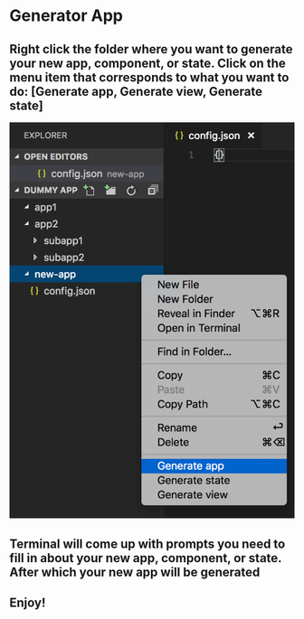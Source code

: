 # Generator App

## Right click the folder where you want to generate your new app, component, or state. Click on the menu item that corresponds to what you want to do: [Generate app, Generate view, Generate state] ##
![alt text](images/menu.png "Menu options")

## Terminal will come up with prompts you need to fill in about your new app, component, or state. After which your new app will be generated ##
<!-- ![alt text](images/generate.png "Generation") -->

## Enjoy! ##
